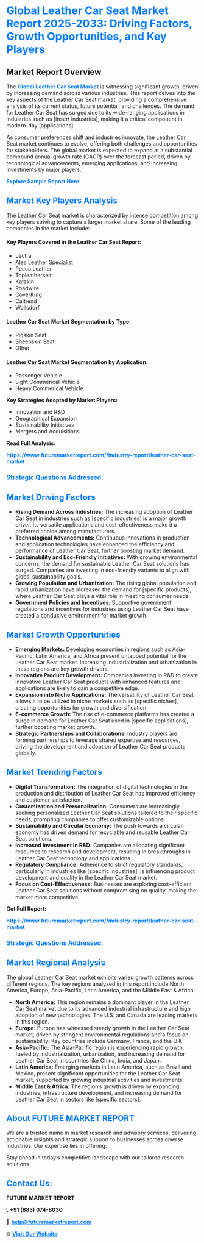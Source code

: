 <h1 style="color: #007BFF;">Global Leather Car Seat Market Report 2025-2033: Driving Factors, Growth Opportunities, and Key Players</h1>

<section id="overview">
<h2>Market Report Overview</h2>
<p>The <a href="https://www.futuremarketreport.com//industry-report/leather-car-seat-market" style="color: #007BFF; text-decoration: none;"><strong>Global Leather Car Seat Market</strong></a> is witnessing significant growth, driven by increasing demand across various industries. This report delves into the key aspects of the Leather Car Seat market, providing a comprehensive analysis of its current status, future potential, and challenges. The demand for Leather Car Seat has surged due to its wide-ranging applications in industries such as [insert industries], making it a critical component in modern-day [applications].</p>
<p>As consumer preferences shift and industries innovate, the Leather Car Seat market continues to evolve, offering both challenges and opportunities for stakeholders. The global market is expected to expand at a substantial compound annual growth rate (CAGR) over the forecast period, driven by technological advancements, emerging applications, and increasing investments by major players.</p>
</section>

<section id="overview">
<p><a href="https://www.futuremarketreport.com//request-sample/reportId=83851" style="color: #007BFF; text-decoration: none;"><strong>Explore Sample Report Here</strong></a></p>
</section>

<section id="key-players">
<h2 style="color: #007BFF;">Market Key Players Analysis</h2>
<p>The Leather Car Seat market is characterized by intense competition among key players striving to capture a larger market share. Some of the leading companies in the market include:</p>
<h4>Key Players Covered in the Leather Car Seat Report:</h4>
<ul><li>Lectra</li><li>Alea Leather Specialist</li><li>Pecca Leather</li><li>Topleatherseat</li><li>Katzkin</li><li>Roadwire</li><li>CoverKing</li><li>Caltrend</li><li>Wollsdorf</li></ul>
<h4>Leather Car Seat Market Segmentation by Type:</h4>
<ul><li>Pigskin Seat</li><li>Sheepskin Seat</li><li>Other</li></ul>

<h4>Leather Car Seat Market Segmentation by Application:</h4>
<ul><li>Passenger Vehicle</li><li>Light Commerical Vehicle</li><li>Heavy Commerical Vehicle</li></ul>
<p><strong>Key Strategies Adopted by Market Players:</strong></p>
<ul>
<li>Innovation and R&D</li>
<li>Geographical Expansion</li>
<li>Sustainability Initiatives</li>
<li>Mergers and Acquisitions</li>
</ul>
</section>

<section>
<p><strong>Read Full Analysis: </strong></p><a href="https://www.futuremarketreport.com//industry-report/leather-car-seat-market" style="color: #007BFF; text-decoration: none;"><strong>https://www.futuremarketreport.com//industry-report/leather-car-seat-market</strong></a>
<h3 style="color: #007BFF;">Strategic Questions Addressed:</h3>
</section>

<section id="driving-factors">
<h2 style="color: #007BFF;">Market Driving Factors</h2>
<ul>
<li><strong>Rising Demand Across Industries:</strong> The increasing adoption of Leather Car Seat in industries such as [specific industries] is a major growth driver. Its versatile applications and cost-effectiveness make it a preferred choice among manufacturers.</li>
<li><strong>Technological Advancements:</strong> Continuous innovations in production and application technologies have enhanced the efficiency and performance of Leather Car Seat, further boosting market demand.</li>
<li><strong>Sustainability and Eco-Friendly Initiatives:</strong> With growing environmental concerns, the demand for sustainable Leather Car Seat solutions has surged. Companies are investing in eco-friendly variants to align with global sustainability goals.</li>
<li><strong>Growing Population and Urbanization:</strong> The rising global population and rapid urbanization have increased the demand for [specific products], where Leather Car Seat plays a vital role in meeting consumer needs.</li>
<li><strong>Government Policies and Incentives:</strong> Supportive government regulations and incentives for industries using Leather Car Seat have created a conducive environment for market growth.</li>
</ul>
</section>

<section id="growth-opportunities">
<h2 style="color: #007BFF;">Market Growth Opportunities</h2>
<ul>
<li><strong>Emerging Markets:</strong> Developing economies in regions such as Asia-Pacific, Latin America, and Africa present untapped potential for the Leather Car Seat market. Increasing industrialization and urbanization in these regions are key growth drivers.</li>
<li><strong>Innovative Product Development:</strong> Companies investing in R&D to create innovative Leather Car Seat products with enhanced features and applications are likely to gain a competitive edge.</li>
<li><strong>Expansion into Niche Applications:</strong> The versatility of Leather Car Seat allows it to be utilized in niche markets such as [specific niches], creating opportunities for growth and diversification.</li>
<li><strong>E-commerce Growth:</strong> The rise of e-commerce platforms has created a surge in demand for Leather Car Seat used in [specific applications], further boosting market growth.</li>
<li><strong>Strategic Partnerships and Collaborations:</strong> Industry players are forming partnerships to leverage shared expertise and resources, driving the development and adoption of Leather Car Seat products globally.</li>
</ul>
</section>

<section id="trending-factors">
<h2 style="color: #007BFF;">Market Trending Factors</h2>
<ul>
<li><strong>Digital Transformation:</strong> The integration of digital technologies in the production and distribution of Leather Car Seat has improved efficiency and customer satisfaction.</li>
<li><strong>Customization and Personalization:</strong> Consumers are increasingly seeking personalized Leather Car Seat solutions tailored to their specific needs, prompting companies to offer customizable options.</li>
<li><strong>Sustainability and Circular Economy:</strong> The push towards a circular economy has driven demand for recyclable and reusable Leather Car Seat solutions.</li>
<li><strong>Increased Investment in R&D:</strong> Companies are allocating significant resources to research and development, resulting in breakthroughs in Leather Car Seat technology and applications.</li>
<li><strong>Regulatory Compliance:</strong> Adherence to strict regulatory standards, particularly in industries like [specific industries], is influencing product development and quality in the Leather Car Seat market.</li>
<li><strong>Focus on Cost-Effectiveness:</strong> Businesses are exploring cost-efficient Leather Car Seat solutions without compromising on quality, making the market more competitive.</li>
</ul>
</section>

<section>
<p><strong>Get Full Report: </strong></p><a href="https://www.futuremarketreport.com//industry-report/leather-car-seat-market" style="color: #007BFF; text-decoration: none;"><strong>https://www.futuremarketreport.com//industry-report/leather-car-seat-market</strong></a>
<h3 style="color: #007BFF;">Strategic Questions Addressed:</h3>
</section>


<section id="regional-analysis">
<h2 style="color: #007BFF;">Market Regional Analysis</h2>
<p>The global Leather Car Seat market exhibits varied growth patterns across different regions. The key regions analyzed in this report include North America, Europe, Asia-Pacific, Latin America, and the Middle East & Africa:</p>
<ul>
<li><strong>North America:</strong> This region remains a dominant player in the Leather Car Seat market due to its advanced industrial infrastructure and high adoption of new technologies. The U.S. and Canada are leading markets in this region.</li>
<li><strong>Europe:</strong> Europe has witnessed steady growth in the Leather Car Seat market, driven by stringent environmental regulations and a focus on sustainability. Key countries include Germany, France, and the U.K.</li>
<li><strong>Asia-Pacific:</strong> The Asia-Pacific region is experiencing rapid growth, fueled by industrialization, urbanization, and increasing demand for Leather Car Seat in countries like China, India, and Japan.</li>
<li><strong>Latin America:</strong> Emerging markets in Latin America, such as Brazil and Mexico, present significant opportunities for the Leather Car Seat market, supported by growing industrial activities and investments.</li>
<li><strong>Middle East & Africa:</strong> The region’s growth is driven by expanding industries, infrastructure development, and increasing demand for Leather Car Seat in sectors like [specific sectors].</li>
</ul>
</section>

<footer>
<h2 style="color: #007BFF;">About FUTURE MARKET REPORT</h2>
<p>We are a trusted name in market research and advisory services, delivering actionable insights and strategic support to businesses across diverse industries. Our expertise lies in offering:</p>

<p>Stay ahead in today’s competitive landscape with our tailored research solutions.</p>

<h2 style="color: #007BFF;">Contact Us:</h2>
<p><strong>FUTURE MARKET REPORT</strong></p>
<p>📞 <strong>+91 (883) 074-8030</strong></p>
<p>📧 <strong><a href="mailto:help@futuremarketreport.com" style="color: #007BFF;">help@futuremarketreport.com</a></strong></p>
<p>🌐 <strong><a href="https://www.futuremarketreport.com/" style="color: #007BFF;">Visit Our Website</a></strong></p>
</footer>
